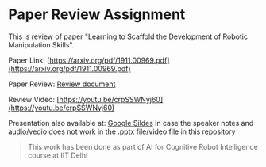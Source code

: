 
# Paper Review Assignment

This is review of paper "Learning to Scaffold the Development of Robotic Manipulation Skills".

Paper Link: [https://arxiv.org/pdf/1911.00969.pdf](https://arxiv.org/pdf/1911.00969.pdf)

Paper Review: [Review document](https://github.com/deepakraina99/PhD-Course-Projects-IITD/blob/master/AI-Cognitive-Robotics-COL864/paper-review/Review-DeepakRaina-2019MEZ8497.pdf)

Review Video: [https://youtu.be/crpSSWNyj60](https://youtu.be/crpSSWNyj60)

Presentation also available at: [Google Sildes](https://docs.google.com/presentation/d/1BzU-zgrfgnJpZ7SjHmMz-dWgvI6ZTy9LFwvgHa38ovA/edit?usp=sharing) in case the speaker notes and audio/vedio does not work in the .pptx file/video file in this repository

> This work has been done as part of AI for Cognitive Robot Intelligence course at IIT Delhi
